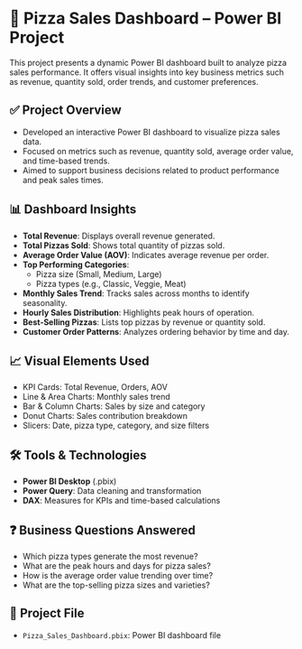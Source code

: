 # 🍕 Pizza Sales Dashboard – Power BI Project

This project presents a dynamic Power BI dashboard built to analyze pizza sales performance. It offers visual insights into key business metrics such as revenue, quantity sold, order trends, and customer preferences.



## ✅ Project Overview

- Developed an interactive Power BI dashboard to visualize pizza sales data.
- Focused on metrics such as revenue, quantity sold, average order value, and time-based trends.
- Aimed to support business decisions related to product performance and peak sales times.



## 📊 Dashboard Insights

- **Total Revenue**: Displays overall revenue generated.
- **Total Pizzas Sold**: Shows total quantity of pizzas sold.
- **Average Order Value (AOV)**: Indicates average revenue per order.
- **Top Performing Categories**:
  - Pizza size (Small, Medium, Large)
  - Pizza types (e.g., Classic, Veggie, Meat)
- **Monthly Sales Trend**: Tracks sales across months to identify seasonality.
- **Hourly Sales Distribution**: Highlights peak hours of operation.
- **Best-Selling Pizzas**: Lists top pizzas by revenue or quantity sold.
- **Customer Order Patterns**: Analyzes ordering behavior by time and day.



## 📈 Visual Elements Used

- KPI Cards: Total Revenue, Orders, AOV
- Line & Area Charts: Monthly sales trend
- Bar & Column Charts: Sales by size and category
- Donut Charts: Sales contribution breakdown
- Slicers: Date, pizza type, category, and size filters


## 🛠️ Tools & Technologies

- **Power BI Desktop** (.pbix)
- **Power Query**: Data cleaning and transformation
- **DAX**: Measures for KPIs and time-based calculations



## ❓ Business Questions Answered

- Which pizza types generate the most revenue?
- What are the peak hours and days for pizza sales?
- How is the average order value trending over time?
- What are the top-selling pizza sizes and varieties?



## 📂 Project File

- `Pizza_Sales_Dashboard.pbix`: Power BI dashboard file

